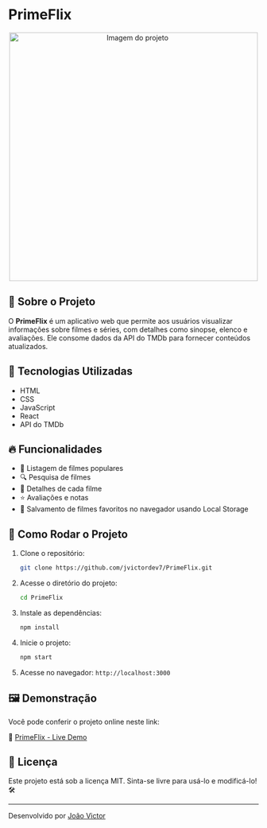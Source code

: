 # PrimeFlix

<p align="center">
  <img src="https://i.imgur.com/OtqCLMg_d.webp" alt="Imagem do projeto" width="500">
</p>

## 📌 Sobre o Projeto

O **PrimeFlix** é um aplicativo web que permite aos usuários visualizar informações sobre filmes e séries, com detalhes como sinopse, elenco e avaliações. Ele consome dados da API do TMDb para fornecer conteúdos atualizados.

## 🚀 Tecnologias Utilizadas

- HTML
- CSS
- JavaScript
- React
- API do TMDb

## 🔥 Funcionalidades

- 🎥 Listagem de filmes populares
- 🔍 Pesquisa de filmes
- 📄 Detalhes de cada filme
- ⭐ Avaliações e notas
- 💾 Salvamento de filmes favoritos no navegador usando Local Storage

## 📂 Como Rodar o Projeto

1. Clone o repositório:
   ```sh
   git clone https://github.com/jvictordev7/PrimeFlix.git
   ```
2. Acesse o diretório do projeto:
   ```sh
   cd PrimeFlix
   ```
3. Instale as dependências:
   ```sh
   npm install
   ```
4. Inicie o projeto:
   ```sh
   npm start
   ```
5. Acesse no navegador: `http://localhost:3000`

## 🖼️ Demonstração

Você pode conferir o projeto online neste link:

🔗 [PrimeFlix - Live Demo](https://jvictordev7.github.io/PrimeFlix/)

## 📜 Licença

Este projeto está sob a licença MIT. Sinta-se livre para usá-lo e modificá-lo! 🛠️

---

Desenvolvido por [João Victor](https://github.com/jvictordev7)
